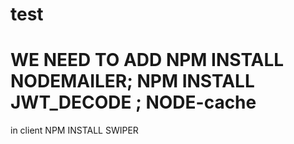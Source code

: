 # test

# WE NEED TO ADD NPM INSTALL NODEMAILER; NPM INSTALL JWT_DECODE ; NODE-cache

in client NPM INSTALL SWIPER

